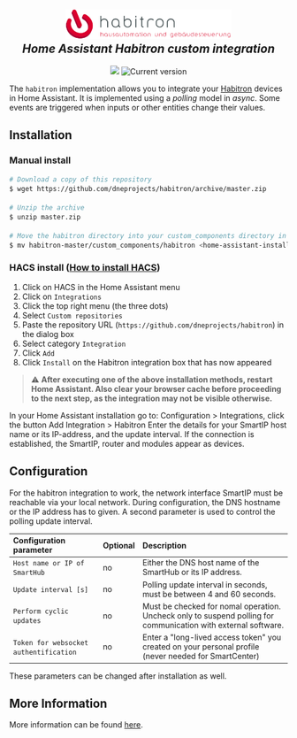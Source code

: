 <h2 align="center">
  <a href="https://habitron.de"><img src="./custom_components/habitron/logos/logo@2x.png" alt="Habitron logotype" width="300"></a>
  <br>
  <i>Home Assistant Habitron custom integration</i>
  <br>
</h2>

<p align="center">
  <a href="https://github.com/custom-components/hacs"><img src="https://img.shields.io/badge/HACS-Custom-orange.svg"></a>
  <img src="https://img.shields.io/github/v/release/dneprojects/habitron" alt="Current version">
</p>

The `habitron` implementation allows you to integrate your [Habitron](https://www.habitron.de/) devices in Home Assistant. It is implemented using a _polling_ model in _async_. Some events are triggered when inputs or other entities change their values.

## Installation

### Manual install

```bash
# Download a copy of this repository
$ wget https://github.com/dneprojects/habitron/archive/master.zip

# Unzip the archive
$ unzip master.zip

# Move the habitron directory into your custom_components directory in your Home Assistant install
$ mv habitron-master/custom_components/habitron <home-assistant-install-directory>/config/custom_components/
```


### HACS install ([How to install HACS](https://hacs.xyz/docs/setup/prerequisites))

  1. Click on HACS in the Home Assistant menu
  2. Click on `Integrations`
  3. Click the top right menu (the three dots)
  4. Select `Custom repositories`
  5. Paste the repository URL (`https://github.com/dneprojects/habitron`) in the dialog box
  6. Select category `Integration`
  7. Click `Add`
  8. Click `Install` on the Habitron integration box that has now appeared


> :warning: **After executing one of the above installation methods, restart Home Assistant. Also clear your browser cache before proceeding to the next step, as the integration may not be visible otherwise.**


In your Home Assistant installation go to: Configuration > Integrations, click the button Add Integration > Habitron
Enter the details for your SmartIP host name or its IP-address, and the update interval. 
If the connection is established, the SmartIP, router and modules appear as devices.

## Configuration

For the habitron integration to work, the network interface SmartIP must be reachable via your local network. During configuration, the DNS hostname or the IP address has to given.
A second parameter is used to control the polling update interval.

| Configuration parameter                | Optional  | Description  |
| :------------------------------------- | :-------- | :----------- |
| `Host name or IP of SmartHub`          | no        | Either the DNS host name of the SmartHub or its IP address.
| `Update interval [s]`                  | no        | Polling update interval in seconds, must be between 4 and 60 seconds.
| `Perform cyclic updates`               | no        | Must be checked for nomal operation. Uncheck only to suspend polling for communication with external software.
| `Token for websocket authentification` | no        | Enter a "long-lived access token" you created on your personal profile (never needed for SmartCenter)

These parameters can be changed after installation as well.

## More Information

More information can be found <a href="./custom_components/habitron/README.md">here</a>.

